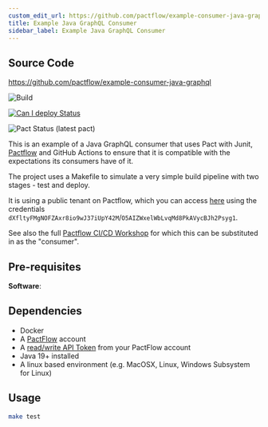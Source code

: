 ```yaml
---
custom_edit_url: https://github.com/pactflow/example-consumer-java-graphql/edit/master/README.md
title: Example Java GraphQL Consumer
sidebar_label: Example Java GraphQL Consumer
---
```


<!-- This file has been synced from the pactflow/example-consumer-java-graphql repository. Please do not edit it directly. The URL of the source file can be found in the custom_edit_url value above -->

## Source Code

https://github.com/pactflow/example-consumer-java-graphql


![Build](https://github.com/pactflow/example-consumer-java-graphql/workflows/Build/badge.svg)

[![Can I deploy Status](https://test.pactflow.io/pacticipants/pactflow-example-consumer-java-graphql/branches/master/latest-version/can-i-deploy/to-environment/production/badge)](https://testdemo.pactflow.io/pacticipants/pactflow-example-consumer-java-graphql)

![Pact Status](https://test.pactflow.io/pacts/provider/pactflow-example-provider-java-graphql/consumer/pactflow-example-consumer-java-graphql/latest/badge.svg) (latest pact)


This is an example of a Java GraphQL consumer that uses Pact with Junit, [Pactflow](https://pactflow.io) and GitHub Actions to ensure that it is compatible with the expectations its consumers have of it.

The project uses a Makefile to simulate a very simple build pipeline with two stages - test and deploy.

It is using a public tenant on Pactflow, which you can access [here](https://test.pactflow.io) using the credentials `dXfltyFMgNOFZAxr8io9wJ37iUpY42M`/`O5AIZWxelWbLvqMd8PkAVycBJh2Psyg1`.

See also the full [Pactflow CI/CD Workshop](https://docs.pactflow.io/docs/workshops/ci-cd) for which this can be substituted in as the "consumer".

## Pre-requisites

**Software**:

## Dependencies

- Docker
- A [PactFlow](https://pactflow.io) account
- A [read/write API Token](https://docs.pactflow.io/#configuring-your-api-token) from your PactFlow account
- Java 19+ installed
- A linux based environment (e.g. MacOSX, Linux, Windows Subsystem for Linux)

## Usage

```sh
make test
```
